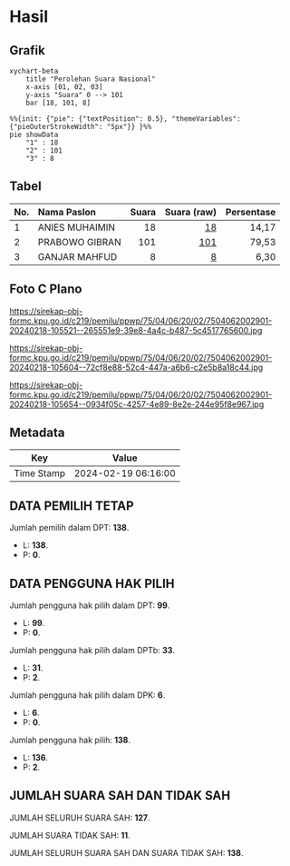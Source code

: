 # Hasil

## Grafik

```mermaid
xychart-beta
    title "Perolehan Suara Nasional"
    x-axis [01, 02, 03]
    y-axis "Suara" 0 --> 101
    bar [18, 101, 8]
```

```mermaid
%%{init: {"pie": {"textPosition": 0.5}, "themeVariables": {"pieOuterStrokeWidth": "5px"}} }%%
pie showData
    "1" : 18
    "2" : 101
    "3" : 8
```

## Tabel

| No. | Nama Paslon    | Suara | Suara (raw) | Persentase |
|:--- |:-------------- | -----:| -----------:| ----------:|
| 1   | ANIES MUHAIMIN | 18    | [18][p-1]   | 14,17      |
| 2   | PRABOWO GIBRAN | 101   | [101][p-2]  | 79,53      |
| 3   | GANJAR MAHFUD  | 8     | [8][p-3]    | 6,30       |


[p-1]: https://github.com/gigit-pemilu/pemilu-2024/blob/main/pilpres/hitung-suara/sub/75-gorontalo/sub/04-pohuwato/sub/06-patilanggio/sub/2002-balayo/sub/901-tps/sub/paslon-1.txt
[p-2]: https://github.com/gigit-pemilu/pemilu-2024/blob/main/pilpres/hitung-suara/sub/75-gorontalo/sub/04-pohuwato/sub/06-patilanggio/sub/2002-balayo/sub/901-tps/sub/paslon-2.txt
[p-3]: https://github.com/gigit-pemilu/pemilu-2024/blob/main/pilpres/hitung-suara/sub/75-gorontalo/sub/04-pohuwato/sub/06-patilanggio/sub/2002-balayo/sub/901-tps/sub/paslon-3.txt

## Foto C Plano

https://sirekap-obj-formc.kpu.go.id/c219/pemilu/ppwp/75/04/06/20/02/7504062002901-20240218-105521--265551e9-39e8-4a4c-b487-5c4517765600.jpg

https://sirekap-obj-formc.kpu.go.id/c219/pemilu/ppwp/75/04/06/20/02/7504062002901-20240218-105604--72cf8e88-52c4-447a-a6b6-c2e5b8a18c44.jpg

https://sirekap-obj-formc.kpu.go.id/c219/pemilu/ppwp/75/04/06/20/02/7504062002901-20240218-105654--0934f05c-4257-4e89-8e2e-244e95f8e967.jpg


## Metadata

| Key        | Value               |
| ---------- | ------------------- |
| Time Stamp | 2024-02-19 06:16:00 |


## DATA PEMILIH TETAP

Jumlah pemilih dalam DPT: **138**.
 * L: **138**.
 * P: **0**.

## DATA PENGGUNA HAK PILIH

Jumlah pengguna hak pilih dalam DPT: **99**.
 * L: **99**.
 * P: **0**.

Jumlah pengguna hak pilih dalam DPTb: **33**.
 * L: **31**.
 * P: **2**.

Jumlah pengguna hak pilih dalam DPK: **6**.
 * L: **6**.
 * P: **0**.

Jumlah pengguna hak pilih: **138**.
 * L: **136**.
 * P: **2**.

## JUMLAH SUARA SAH DAN TIDAK SAH

JUMLAH SELURUH SUARA SAH: **127**.

JUMLAH SUARA TIDAK SAH: **11**.

JUMLAH SELURUH SUARA SAH DAN SUARA TIDAK SAH: **138**.


